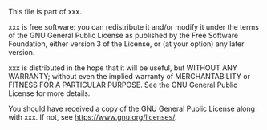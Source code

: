 This file is part of xxx.

xxx is free software: you can redistribute it and/or modify it
under the terms of the GNU General Public License as published by
the Free Software Foundation, either version 3 of the License,
or (at your option) any later version.

xxx is distributed in the hope that it will be useful,
but WITHOUT ANY WARRANTY; without even the implied warranty
of MERCHANTABILITY or FITNESS FOR A PARTICULAR PURPOSE.
See the GNU General Public License for more details.

You should have received a copy of the GNU General Public License
along with xxx. If not, see <https://www.gnu.org/licenses/>.
